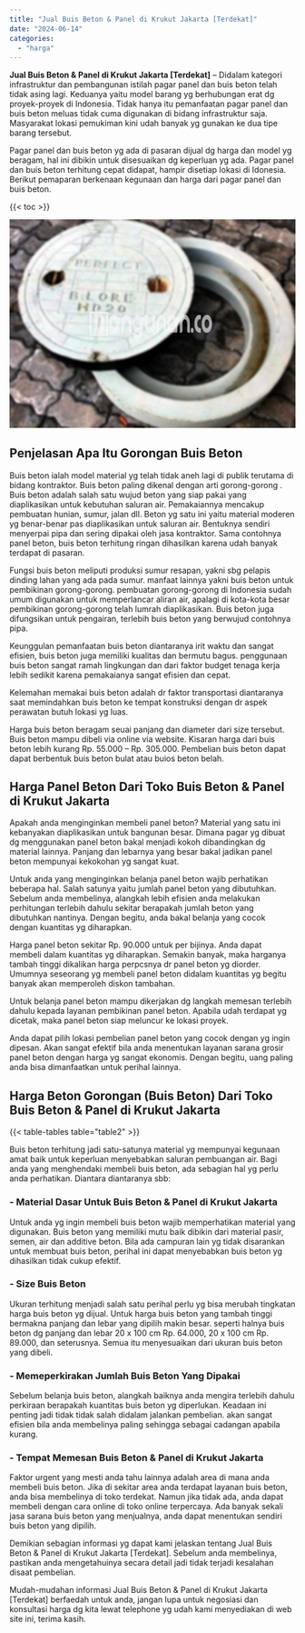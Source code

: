 ```yaml
---
title: "Jual Buis Beton & Panel di Krukut Jakarta [Terdekat]"
date: "2024-06-14"
categories: 
  - "harga"
---
```


**Jual Buis Beton & Panel di Krukut Jakarta \[Terdekat\]** – Didalam kategori infrastruktur dan pembangunan istilah pagar panel dan buis beton telah tidak asing lagi. Keduanya yaitu model barang yg berhubungan erat dg proyek-proyek di Indonesia. Tidak hanya itu pemanfaatan pagar panel dan buis beton meluas tidak cuma digunakan di bidang infrastruktur saja. Masyarakat lokasi pemukiman kini udah banyak yg gunakan ke dua tipe barang tersebut.

Pagar panel dan buis beton yg ada di pasaran dijual dg harga dan model yg beragam, hal ini dibikin untuk disesuaikan dg keperluan yg ada. Pagar panel dan buis beton terhitung cepat didapat, hampir disetiap lokasi di Idonesia. Berikut pemaparan berkenaan kegunaan dan harga dari pagar panel dan buis beton.

{{< toc >}}

![Jual Buis Beton & Panel di Krukut Jakarta [Terdekat]](/images/jual-panel-buis-beton-murah-65.png)

## Penjelasan Apa Itu Gorongan Buis Beton

Buis beton ialah model material yg telah tidak aneh lagi di publik terutama di bidang kontraktor. Buis beton paling dikenal dengan arti gorong-gorong . Buis beton adalah salah satu wujud beton yang siap pakai yang diaplikasikan untuk kebutuhan saluran air. Pemakaiannya mencakup pembuatan hunian, sumur, jalan dll. Beton yg satu ini yaitu material moderen yg benar-benar pas diaplikasikan untuk saluran air. Bentuknya sendiri menyerpai pipa dan sering dipakai oleh jasa kontraktor. Sama contohnya panel beton, buis beton terhitung ringan dihasilkan karena udah banyak terdapat di pasaran.

Fungsi buis beton meliputi produksi sumur resapan, yakni sbg pelapis dinding lahan yang ada pada sumur. manfaat lainnya yakni buis beton untuk pembikinan gorong-gorong. pembuatan gorong-gorong di Indonesia sudah umum digunakan untuk memperlancar aliran air, apalagi di kota-kota besar pembikinan gorong-gorong telah lumrah diaplikasikan. Buis beton juga difungsikan untuk pengairan, terlebih buis beton yang berwujud contohnya pipa.

Keunggulan pemanfaatan buis beton diantaranya irit waktu dan sangat efisien, buis beton juga memiliki kualitas dan bermutu bagus. penggunaan buis beton sangat ramah lingkungan dan dari faktor budget tenaga kerja lebih sedikit karena pemakaianya sangat efisien dan cepat.

Kelemahan memakai buis beton adalah dr faktor transportasi diantaranya saat memindahkan buis beton ke tempat konstruksi dengan dr aspek perawatan butuh lokasi yg luas.

Harga buis beton beragam seuai panjang dan diameter dari size tersebut. Buis beton mampu dibeli via online via website. Kisaran harga dari buis beton lebih kurang Rp. 55.000 – Rp. 305.000. Pembelian buis beton dapat dapat berbentuk buis beton bulat atau buios beton belah.

## Harga Panel Beton Dari Toko Buis Beton & Panel di Krukut Jakarta

Apakah anda menginginkan membeli panel beton? Material yang satu ini kebanyakan diaplikasikan untuk bangunan besar. Dimana pagar yg dibuat dg menggunakan panel beton bakal menjadi kokoh dibandingkan dg material lainnya. Panjang dan lebarnya yang besar bakal jadikan panel beton mempunyai kekokohan yg sangat kuat.

Untuk anda yang menginginkan belanja panel beton wajib perhatikan beberapa hal. Salah satunya yaitu jumlah panel beton yang dibutuhkan. Sebelum anda membelinya, alangkah lebih efisien anda melakukan perhitungan terlebih dahulu sekitar berapakah jumlah beton yang dibutuhkan nantinya. Dengan begitu, anda bakal belanja yang cocok dengan kuantitas yg diharapkan.

Harga panel beton sekitar Rp. 90.000 untuk per bijinya. Anda dapat membeli dalam kuantitas yg diharapkan. Semakin banyak, maka harganya tambah tinggi dikalikan harga perpcsnya dr panel beton yg diorder. Umumnya seseorang yg membeli panel beton didalam kuantitas yg begitu banyak akan memperoleh diskon tambahan.

Untuk belanja panel beton mampu dikerjakan dg langkah memesan terlebih dahulu kepada layanan pembikinan panel beton. Apabila udah terdapat yg dicetak, maka panel beton siap meluncur ke lokasi proyek.

Anda dapat pilih lokasi pembelian panel beton yang cocok dengan yg ingin dipesan. Akan sangat efektif bila anda menentukan layanan sarana grosir panel beton dengan harga yg sangat ekonomis. Dengan begitu, uang paling anda bisa dimanfaatkan untuk perihal lainnya.

## Harga Beton Gorongan (Buis Beton) Dari Toko Buis Beton & Panel di Krukut Jakarta

{{< table-tables table="table2" >}}

Buis beton terhitung jadi satu-satunya material yg mempunyai kegunaan amat baik untuk keperluan menyebabkan saluran pembuangan air. Bagi anda yang menghendaki membeli buis beton, ada sebagian hal yg perlu anda perhatikan. Diantara diantaranya sbb:

### \- Material Dasar Untuk Buis Beton & Panel di Krukut Jakarta

Untuk anda yg ingin membeli buis beton wajib memperhatikan material yang digunakan. Buis beton yang memiliki mutu baik dibikin dari material pasir, semen, air dan additive beton. Bila ada campuran lain yg tidak disarankan untuk membuat buis beton, perihal ini dapat menyebabkan buis beton yg dihasilkan tidak cukup efektif.

### \- Size Buis Beton

Ukuran terhitung menjadi salah satu perihal perlu yg bisa merubah tingkatan harga buis beton yg dijual. Untuk harga buis beton yang tambah tinggi bermakna panjang dan lebar yang dipilih makin besar. seperti halnya buis beton dg panjang dan lebar 20 x 100 cm Rp. 64.000, 20 x 100 cm Rp. 89.000, dan seterusnya. Semua itu menyesuaikan dari ukuran buis beton yang dibeli.

### \- Memeperkirakan Jumlah Buis Beton Yang Dipakai

Sebelum belanja buis beton, alangkah baiknya anda mengira terlebih dahulu perkiraan berapakah kuantitas buis beton yg diperlukan. Keadaan ini penting jadi tidak tidak salah didalam jalankan pembelian. akan sangat efisien bila anda membelinya paling sehingga sebagai cadangan apabila kurang.

### \- Tempat Memesan Buis Beton & Panel di Krukut Jakarta

Faktor urgent yang mesti anda tahu lainnya adalah area di mana anda membeli buis beton. Jika di sekitar area anda terdapat layanan buis beton, anda bisa membelinya di toko terdekat. Namun jika tidak ada, anda dapat membeli dengan cara online di toko online terpercaya. Ada banyak sekali jasa sarana buis beton yang menjualnya, anda dapat menentukan sendiri buis beton yang dipilih.

Demikian sebagian informasi yg dapat kami jelaskan tentang Jual Buis Beton & Panel di Krukut Jakarta \[Terdekat\]. Sebelum anda membelinya, pastikan anda mengetahuinya secara detail jadi tidak terjadi kesalahan disaat pembelian.

Mudah-mudahan informasi Jual Buis Beton & Panel di Krukut Jakarta \[Terdekat\] berfaedah untuk anda, jangan lupa untuk negosiasi dan konsultasi harga dg kita lewat telephone yg udah kami menyediakan di web site ini, terima kasih.
